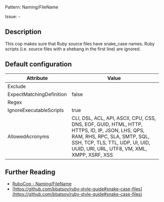 Pattern: Naming/FileName

Issue: -

## Description

This cop makes sure that Ruby source files have snake_case
names. Ruby scripts (i.e. source files with a shebang in the
first line) are ignored.

## Default configuration

Attribute | Value
--- | ---
Exclude |
ExpectMatchingDefinition | false
Regex |
IgnoreExecutableScripts | true
AllowedAcronyms | CLI, DSL, ACL, API, ASCII, CPU, CSS, DNS, EOF, GUID, HTML, HTTP, HTTPS, ID, IP, JSON, LHS, QPS, RAM, RHS, RPC, SLA, SMTP, SQL, SSH, TCP, TLS, TTL, UDP, UI, UID, UUID, URI, URL, UTF8, VM, XML, XMPP, XSRF, XSS

## Further Reading

* [RuboCop - Naming/FileName](https://rubocop.readthedocs.io/en/latest/cops_naming/#namingfilename)
* [https://github.com/bbatsov/ruby-style-guide#snake-case-files](https://github.com/bbatsov/ruby-style-guide#snake-case-files)
